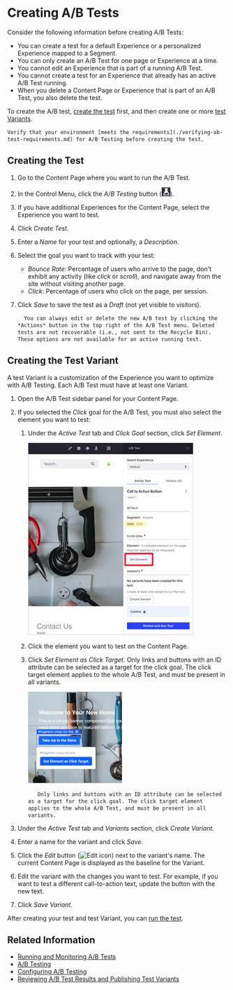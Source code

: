 # Creating A/B Tests

Consider the following information before creating A/B Tests:

- You can create a test for a default Experience or a personalized Experience mapped to a Segment.
- You can only create an A/B Test for one page or Experience at a time.
- You cannot edit an Experience that is part of a running A/B Test.
- You cannot create a test for an Experience that already has an active A/B Test running.
- When you delete a Content Page or Experience that is part of an A/B Test, you also delete the test.

To create the A/B test, [create the test](#creating-the-test) first, and then create one or more [test Variants](#creating-the-test-variants).

```note::
Verify that your environment [meets the requirements](./verifying-ab-test-requirements.md) for A/B Testing before creating the test.
```

## Creating the Test

1. Go to the Content Page where you want to run the A/B Test.
1. In the Control Menu, click the *A/B Testing* button (![A/B Test icon](../../../images/icon-ab-testing.png)).
1. If you have additional Experiences for the Content Page, select the Experience you want to test.
1. Click *Create Test*.
1. Enter a *Name* for your test and optionally, a *Description*.
1. Select the goal you want to track with your test:

   - *Bounce Rate*: Percentage of users who arrive to the page, don't exhibit any activity (like *click* or *scroll*), and navigate away from the site without visiting another page.
   - *Click*: Percentage of users who click on the page, per session.

1. Click *Save* to save the test as a *Draft* (not yet visible to visitors).

    ```note::
      You can always edit or delete the new A/B test by clicking the *Actions* button in the top right of the A/B Test menu. Deleted tests are not recoverable (i.e., not sent to the Recycle Bin). These options are not available for an active running test.
    ```

## Creating the Test Variant

A test Variant is a customization of the Experience you want to optimize with A/B Testing. Each A/B Test must have at least one Variant.

1. Open the A/B Test sidebar panel for your Content Page.
1. If you selected the *Click* goal for the A/B Test, you must also select the element you want to test:
    1. Under the *Active Test* tab and *Click Goal* section, click *Set Element*.

        ![Click the Set Element to configure the element for your test](./creating-ab-tests/images/03.png)

    1. Click the element you want to test on the Content Page.
    1. Click *Set Element as Click Target*. Only links and buttons with an ID attribute can be selected as a target for the click goal. The click target element applies to the whole A/B Test, and must be present in all variants.

        ![Click the Set Element as Click Target button to select it.](./creating-ab-tests/images/01.png)

        ```note::
           Only links and buttons with an ID attribute can be selected as a target for the click goal. The click target element applies to the whole A/B Test, and must be present in all variants.
        ```

1. Under the *Active Test* tab and *Variants* section, click *Create Variant*.
1. Enter a name for the variant and click *Save*.
1. Click the *Edit* button (![Edit icon](../../../images/icon-edit.png)) next to the variant's name. The current Content Page is displayed as the baseline for the Variant.

1. Edit the variant with the changes you want to test. For example, if you want to test a different call-to-action text, update the button with the new text.
1. Click *Save Variant*.

After creating your test and test Variant, you can [run the test](./running-and-monitoring-ab-tests).

## Related Information

- [Running and Monitoring A/B Tests](./running-and-monitoring-ab-tests)
- [A/B Testing](./ab-testing.md)
- [Configuring A/B Testing](./configuring-ab-testing.md)
- [Reviewing A/B Test Results and Publishing Test Variants](./reviewing-ab-test-results-and-publishing-test-variants.md)